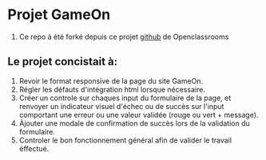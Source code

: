 # Projet GameOn
1. Ce repo à été forké depuis ce projet [github](https://github.com/stephanemalho/GameOn-website-FR/tree/F04-Add-Confirmation-Modal#:~:text=OpenClassrooms%2DStudent%2DCenter/GameOn%2Dwebsite%2DFR) de Openclassrooms
## Le projet concistait à:
1. Revoir le format responsive de la page du site GameOn.
2. Régler les défauts d'intégration html lorsque nécessaire.
3. Créer un controle sur chaques input du formulaire de la page, et renvoyer un indicateur visuel d'échec ou de succès sur l'input comportant une erreur ou une valeur validée (rouge ou vert + message).
4. Àjouter une modale de confirmation de succès lors de la validation du formulaire.
5. Controler le bon fonctionnement général afin de valider le travail éffectué.
